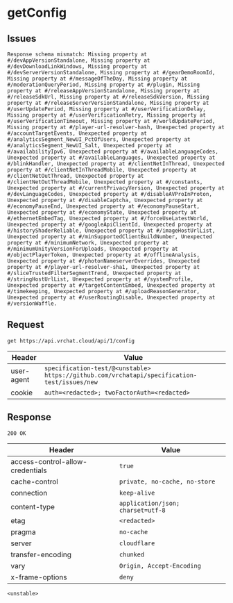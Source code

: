 # getConfig

## Issues
```
Response schema mismatch: Missing property at #/devAppVersionStandalone, Missing property at #/devDownloadLinkWindows, Missing property at #/devServerVersionStandalone, Missing property at #/gearDemoRoomId, Missing property at #/messageOfTheDay, Missing property at #/moderationQueryPeriod, Missing property at #/plugin, Missing property at #/releaseAppVersionStandalone, Missing property at #/releaseSdkUrl, Missing property at #/releaseSdkVersion, Missing property at #/releaseServerVersionStandalone, Missing property at #/userUpdatePeriod, Missing property at #/userVerificationDelay, Missing property at #/userVerificationRetry, Missing property at #/userVerificationTimeout, Missing property at #/worldUpdatePeriod, Missing property at #/player-url-resolver-hash, Unexpected property at #/accountTargetEvents, Unexpected property at #/analyticsSegment_NewUI_PctOfUsers, Unexpected property at #/analyticsSegment_NewUI_Salt, Unexpected property at #/availabilityIpv6, Unexpected property at #/availableLanguageCodes, Unexpected property at #/availableLanguages, Unexpected property at #/blinkHandler, Unexpected property at #/clientNetInThread, Unexpected property at #/clientNetInThreadMobile, Unexpected property at #/clientNetOutThread, Unexpected property at #/clientNetOutThreadMobile, Unexpected property at #/constants, Unexpected property at #/currentPrivacyVersion, Unexpected property at #/devLanguageCodes, Unexpected property at #/disableAVProInProton, Unexpected property at #/disableCaptcha, Unexpected property at #/economyPauseEnd, Unexpected property at #/economyPauseStart, Unexpected property at #/economyState, Unexpected property at #/ethernetEmbedTag, Unexpected property at #/forceUseLatestWorld, Unexpected property at #/googleApiClientId, Unexpected property at #/historyShaderReliable, Unexpected property at #/imageHostUrlList, Unexpected property at #/minSupportedClientBuildNumber, Unexpected property at #/minimumNetwork, Unexpected property at #/minimumUnityVersionForUploads, Unexpected property at #/objectPlayerToken, Unexpected property at #/offlineAnalysis, Unexpected property at #/photonNameserverOverrides, Unexpected property at #/player-url-resolver-sha1, Unexpected property at #/sliceTrustedFilterSegmentTrend, Unexpected property at #/stringHostUrlList, Unexpected property at #/systemProfile, Unexpected property at #/targetContentEmbed, Unexpected property at #/timekeeping, Unexpected property at #/uploadReasonGenerator, Unexpected property at #/userRoutingDisable, Unexpected property at #/versionWaffle.
```

## Request
`get https://api.vrchat.cloud/api/1/config`

| Header | Value |
| ------ | ----- |
| user-agent | `specification-test/@<unstable> https://github.com/vrchatapi/specification-test/issues/new` |
| cookie | `auth=<redacted>; twoFactorAuth=<redacted>` |


## Response
`200 OK`

| Header | Value |
| ------ | ----- |
| access-control-allow-credentials | `true` |
| cache-control | `private, no-cache, no-store` |
| connection | `keep-alive` |
| content-type | `application/json; charset=utf-8` |
| etag | `<redacted>` |
| pragma | `no-cache` |
| server | `cloudflare` |
| transfer-encoding | `chunked` |
| vary | `Origin, Accept-Encoding` |
| x-frame-options | `deny` |

```jsonc
<unstable>
```
